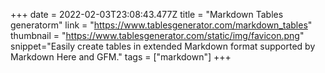 +++
date = 2022-02-03T23:08:43.477Z
title = "Markdown Tables generatorm"
link = "https://www.tablesgenerator.com/markdown_tables"
thumbnail = "https://www.tablesgenerator.com/static/img/favicon.png"
snippet="Easily create tables in extended Markdown format supported by Markdown Here and GFM."
tags = ["markdown"]
+++
